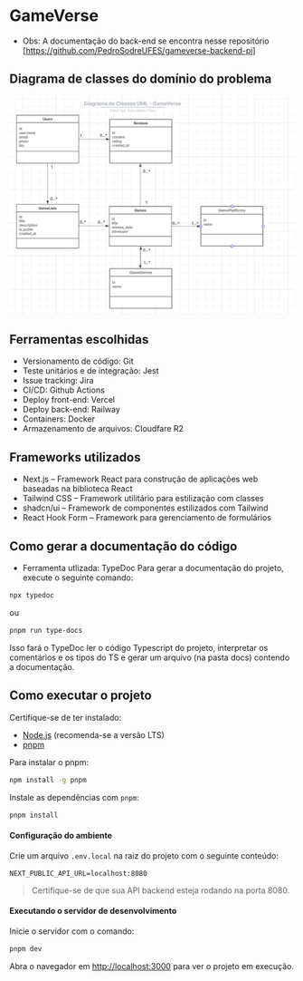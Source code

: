 # GameVerse

- Obs: A documentação do back-end se encontra nesse repositório [https://github.com/PedroSodreUFES/gameverse-backend-pi]

## Diagrama de classes do domínio do problema

![Diagrama de classes](readme-imgs/image.png)

## Ferramentas escolhidas

- Versionamento de código: Git
- Teste unitários e de integração: Jest
- Issue tracking: Jira
- CI/CD: Github Actions
- Deploy front-end: Vercel
- Deploy back-end: Railway
- Containers: Docker
- Armazenamento de arquivos: Cloudfare R2

## Frameworks utilizados

- Next.js – Framework React para construção de aplicações web baseadas na biblioteca React
- Tailwind CSS – Framework utilitário para estilização com classes
- shadcn/ui – Framework de componentes estilizados com Tailwind
- React Hook Form – Framework para gerenciamento de formulários

## Como gerar a documentação do código

- Ferramenta utlizada: TypeDoc
  Para gerar a documentação do projeto, execute o seguinte comando:

```bash
npx typedoc
```

ou

```bash
pnpm run type-docs
```

Isso fará o TypeDoc ler o código Typescript do projeto, interpretar os comentários e os tipos do TS e gerar um arquivo (na pasta docs) contendo a documentação.

## Como executar o projeto

Certifique-se de ter instalado:

- [Node.js](https://nodejs.org/) (recomenda-se a versão LTS)
- [pnpm](https://pnpm.io/)

Para instalar o pnpm:

```bash
npm install -g pnpm
```

Instale as dependências com `pnpm`:

```bash
pnpm install
```

#### Configuração do ambiente

Crie um arquivo `.env.local` na raiz do projeto com o seguinte conteúdo:

```env
NEXT_PUBLIC_API_URL=localhost:8080
```

> Certifique-se de que sua API backend esteja rodando na porta 8080.

#### Executando o servidor de desenvolvimento

Inicie o servidor com o comando:

```bash
pnpm dev
```

Abra o navegador em [http://localhost:3000](http://localhost:3000) para ver o projeto em execução.
